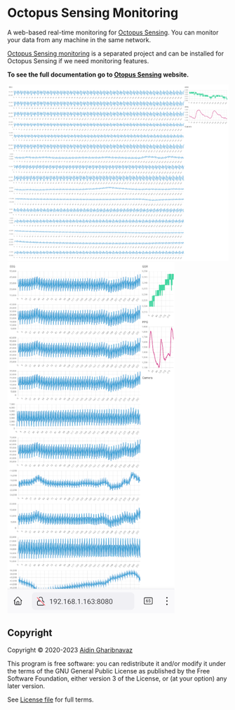 Octopus Sensing Monitoring
==========================

A web-based real-time monitoring for [Octopus Sensing](https://octopus-sensing.nastaran-saffar.me/). You can
monitor your data from any machine in the same network.

[Octopus Sensing monitoring](https://github.com/octopus-sensing/octopus-sensing-monitoring) is
a separated project and can be installed for Octopus Sensing if we need monitoring features.

**To see the full documentation go to [Otopus Sensing](https://octopus-sensing.nastaran-saffar.me/monitoring.html) website.**

![screenshot](https://raw.githubusercontent.com/octopus-sensing/octopus-sensing-monitoring/main/screenshot.png)
![mobile screenshot](https://raw.githubusercontent.com/octopus-sensing/octopus-sensing-monitoring/main/screenshot-mobile.png)

Copyright
---------

Copyright © 2020-2023 [Aidin Gharibnavaz](https://aidinhut.com)

This program is free software: you can redistribute it and/or modify it under the terms of the GNU
General Public License as published by the Free Software Foundation, either version 3 of the
License, or (at your option) any later version.

See [License file](LICENSE) for full terms.
